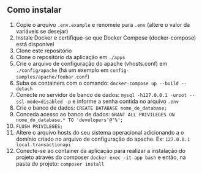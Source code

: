
## Como instalar
1. Copie o arquivo `.env.example` e renomeie para `.env` (altere o valor da variáveis se desejar)
2. Instale Docker e certifique-se que Docker Compose (docker-compose) está disponível
3. Clone este repositório
4. Clone o repositório da aplicação em `./apps`
5. Crie o arquivo de configuração do apache (vhosts.conf) em `./config/apache` (há um exemplo em `config-samples/apache/foobar.conf`)
6. Suba os containers com o comando: ```docker-compose up --build --detach``` 
7. Conecte no servidor de banco de dados: ```mysql -h127.0.0.1 -uroot --ssl-mode=disabled -p``` e informe a senha contida no arquivo `.env` 
8. Crie o banco de dados: ```CREATE DATABASE nome_do_database;```
9. Conceda acesso ao banco de dados: ```GRANT ALL PRIVILEGES ON nome_do_database.* TO 'developers'@'%';```
10. ```FLUSH PRIVILEGES;```
11. Altere o arquivo hosts do seu sistema operacional adicionando a o domínio criado no arquivo de configuração do apache. Ex: ```127.0.0.1     local.transactionapi```
13. Conecte-se ao container da aplicação para realizar a instalação do projeto através do composer ```docker exec -it app bash``` e então, na pasta do projeto: ```composer install```
